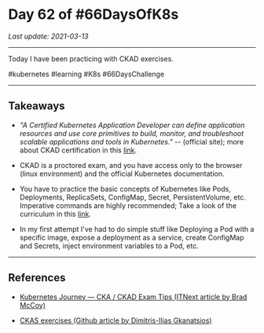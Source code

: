 # Day 62 of #66DaysOfK8s

_Last update: 2021-03-13_

---
Today I have been practicing with CKAD exercises.

#kubernetes #learning #K8s #66DaysChallenge

---

## Takeaways

* _"A Certified Kubernetes Application Developer can define application resources and use core primitives to build, monitor, and troubleshoot scalable applications and tools in Kubernetes."_  -- (official site); more about CKAD certification in this [link](https://www.cncf.io/certification/ckad/).

* CKAD is a proctored exam, and you have access only to the browser (linux environment) and the official Kubernetes documentation.

* You have to practice the basic concepts of Kubernetes like Pods, Deployments, ReplicaSets, ConfigMap, Secret, PersistentVolume, etc. Imperative commands are highly recommended; Take a look of the curriculum in this [link](https://github.com/cncf/curriculum).

* In my first attempt I've had to do simple stuff like Deploying a Pod with a specific image, expose a deployment as a service, create ConfigMap and Secrets, inject environment variables to a Pod, etc.

---

## References

* [Kubernetes Journey — CKA / CKAD Exam Tips (ITNext article by Brad McCoy)](https://itnext.io/kubernetes-journey-cka-ckad-exam-tips-ff73e4672833)

* [CKAS exercises (Github article by Dimitris-Ilias Gkanatsios)](https://github.com/dgkanatsios/CKAD-exercises)
